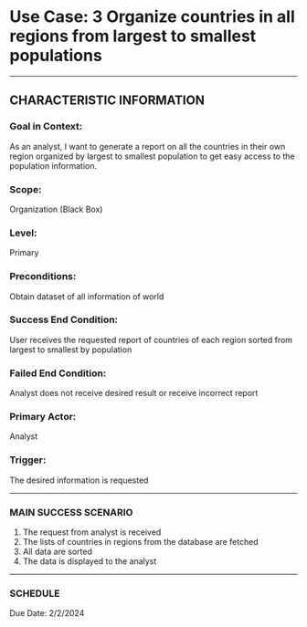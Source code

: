 # Use Case: 3 	Organize countries in all regions from largest to smallest populations

----------------------
## CHARACTERISTIC INFORMATION
### Goal in Context: 
As an analyst, I want to generate a report on all the countries in their own region organized by largest to smallest population to get easy access to the population information.
### Scope: 
Organization (Black Box)
### Level: 
Primary
### Preconditions: 
Obtain dataset of all information of world
### Success End Condition: 
User receives the requested report of countries of each region sorted from largest to smallest by population
### Failed End Condition: 
Analyst does not receive desired result or receive incorrect report
### Primary Actor: 
Analyst
### Trigger: 
The desired information is requested

----------------------
### MAIN SUCCESS SCENARIO
1.	The request from analyst is received
2.	The lists of countries in regions from the database are fetched
3.	All data are sorted
4.	The data is displayed to the analyst
----------------------
### SCHEDULE
Due Date: 2/2/2024

